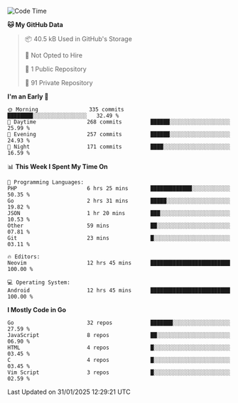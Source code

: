
<!--START_SECTION:waka-->
![Code Time](http://img.shields.io/badge/Code%20Time-5%2C672%20hrs%2041%20mins-blue)

**🐱 My GitHub Data** 

> 📦 40.5 kB Used in GitHub's Storage 
 > 
> 🚫 Not Opted to Hire
 > 
> 📜 1 Public Repository 
 > 
> 🔑 91 Private Repository 
 > 
**I'm an Early 🐤** 

```text
🌞 Morning                335 commits         ████████░░░░░░░░░░░░░░░░░   32.49 % 
🌆 Daytime                268 commits         ██████░░░░░░░░░░░░░░░░░░░   25.99 % 
🌃 Evening                257 commits         ██████░░░░░░░░░░░░░░░░░░░   24.93 % 
🌙 Night                  171 commits         ████░░░░░░░░░░░░░░░░░░░░░   16.59 % 
```


📊 **This Week I Spent My Time On** 

```text
💬 Programming Languages: 
PHP                      6 hrs 25 mins       █████████████░░░░░░░░░░░░   50.35 % 
Go                       2 hrs 31 mins       █████░░░░░░░░░░░░░░░░░░░░   19.82 % 
JSON                     1 hr 20 mins        ███░░░░░░░░░░░░░░░░░░░░░░   10.53 % 
Other                    59 mins             ██░░░░░░░░░░░░░░░░░░░░░░░   07.81 % 
Git                      23 mins             █░░░░░░░░░░░░░░░░░░░░░░░░   03.11 % 

🔥 Editors: 
Neovim                   12 hrs 45 mins      █████████████████████████   100.00 % 

💻 Operating System: 
Android                  12 hrs 45 mins      █████████████████████████   100.00 % 
```

**I Mostly Code in Go** 

```text
Go                       32 repos            ███████░░░░░░░░░░░░░░░░░░   27.59 % 
JavaScript               8 repos             ██░░░░░░░░░░░░░░░░░░░░░░░   06.90 % 
HTML                     4 repos             █░░░░░░░░░░░░░░░░░░░░░░░░   03.45 % 
C                        4 repos             █░░░░░░░░░░░░░░░░░░░░░░░░   03.45 % 
Vim Script               3 repos             █░░░░░░░░░░░░░░░░░░░░░░░░   02.59 % 
```




 Last Updated on 31/01/2025 12:29:21 UTC
<!--END_SECTION:waka-->
